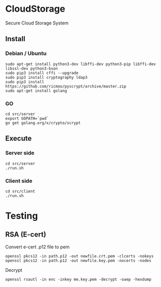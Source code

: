 # CloudStorage
Secure Cloud Storage System

## Install
### Debian / Ubuntu
```
sudo apt-get install python3-dev libffi-dev python3-pip libffi-dev libssl-dev python3-bson
sudo pip3 install cffi --upgrade
sudo pip3 install cryptography ldap3
sudo pip3 install https://github.com/ricmoo/pyscrypt/archive/master.zip
sudo apt-get install golang
```

### GO
```
cd src/server
export GOPATH=`pwd`
go get golang.org/x/crypto/scrypt
```

## Execute
### Server side
```
cd src/server
./run.sh
```

### Client side
```
cd src/client
./run.sh
```



# Testing
## RSA (E-cert)
Convert e-cert .p12 file to pem
```
openssl pkcs12 -in path.p12 -out newfile.crt.pem -clcerts -nokeys
openssl pkcs12 -in path.p12 -out newfile.key.pem -nocerts -nodes
```

Decrypt
```
openssl rsautl -in enc -inkey me.key.pem -decrypt -oaep -hexdump
```

